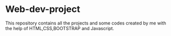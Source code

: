 # Web-dev-project
This repository contains all the projects  and some codes created by me with the help of HTML,CSS,BOOTSTRAP and Javascript.
